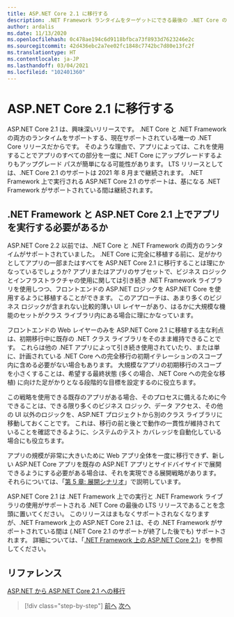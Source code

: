 ```yaml
---
title: ASP.NET Core 2.1 に移行する
description: .NET Framework ランタイムをターゲットにできる最後の .NET Core のバージョンである .NET Core 2.1 に移行することは、一部のアプリ移行計画での中間段階として理にかなっているでしょうか?
author: ardalis
ms.date: 11/13/2020
ms.openlocfilehash: 0c478ae194c6d9118bfbca73f8933d7623246e2c
ms.sourcegitcommit: 42d436ebc2a7ee02fc1848c7742bc7d80e13fc2f
ms.translationtype: HT
ms.contentlocale: ja-JP
ms.lasthandoff: 03/04/2021
ms.locfileid: "102401360"
---
```

# <a name="migrate-to-aspnet-core-21"></a>ASP.NET Core 2.1 に移行する

ASP.NET Core 2.1 は、興味深いリリースです。 .NET Core と .NET Framework の両方のランタイムをサポートする、現在サポートされている唯一の .NET Core リリースだからです。 そのような理由で、アプリによっては、これを使用することでアプリのすべての部分を一度に .NET Core にアップグレードするよりもアップグレード パスが簡単になる可能性があります。 LTS リリースとしては、.NET Core 2.1 のサポートは 2021 年 8 月まで継続されます。 .NET Framework 上で実行される ASP.NET Core 2.1 のサポートは、基になる .NET Framework がサポートされている間は継続されます。

## <a name="should-apps-run-on-net-framework-with-aspnet-core-21"></a>.NET Framework と ASP.NET Core 2.1 上でアプリを実行する必要があるか

ASP.NET Core 2.2 以前では、.NET Core と .NET Framework の両方のランタイムがサポートされていました。 .NET Core に完全に移植する前に、足がかりとしてアプリの一部またはすべてを ASP.NET Core 2.1 に移行することは理にかなっているでしょうか? アプリまたはアプリのサブセットで、ビジネス ロジックとインフラストラクチャの使用に関しては引き続き .NET Framework ライブラリを使用しつつ、フロントエンドの ASP.NET ロジックを ASP.NET Core を使用するように移植することができます。 このアプローチは、あまり多くのビジネス ロジックが含まれない比較的薄い UI レイヤーがあり、はるかに大規模な機能のセットがクラス ライブラリ内にある場合に理にかなっています。

フロントエンドの Web レイヤーのみを ASP.NET Core 2.1 に移植する主な利点は、初期移行中に既存の .NET クラス ライブラリをそのまま維持できることです。 これらは他の .NET アプリによって引き続き使用されていたり、または単に、計画されている .NET Core への完全移行の初期イテレーションのスコープ内に含める必要がない場合もあります。 大規模なアプリの初期移行のスコープを小さくすることは、希望する最終状態 (多くの場合、.NET Core への完全な移植) に向けた足がかりとなる段階的な目標を設定するのに役立ちます。

この戦略を使用できる既存のアプリがある場合、そのプロセスに備えるために今できることは、できる限り多くのビジネス ロジック、データ アクセス、その他の UI 以外のロジックを、ASP.NET プロジェクトから別のクラス ライブラリに移動しておくことです。 これは、移行の前と後とで動作の一貫性が維持されていることを確認できるように、システムのテスト カバレッジを自動化している場合にも役立ちます。

アプリの規模が非常に大きいために Web アプリ全体を一度に移行できず、新しい ASP.NET Core アプリを既存の ASP.NET アプリとサイドバイサイドで展開できるようにする必要がある場合は、それを実現できる展開戦略があります。 それらについては、「[第 5 章: 展開シナリオ](deployment-scenarios.md)」で説明しています。

ASP.NET Core 2.1 は .NET Framework 上での実行と .NET Framework ライブラリの使用がサポートされる .NET Core の最後の LTS リリースであることを念頭に置いてください。 このリリースはまもなくサポートされなくなりますが、.NET Framework 上の ASP.NET Core 2.1 は、その .NET Framework がサポートされている間は (.NET Core 2.1 のサポートが終了した後でも) サポートされます。 詳細については、「[.NET Framework 上の ASP.NET Core 2.1](https://dotnet.microsoft.com/platform/support/policy/dotnet-core)」を参照してください。

## <a name="references"></a>リファレンス

[ASP.NET から ASP.NET Core 2.1 への移行](/aspnet/core/migration/proper-to-2x/?preserve-view=true&view=aspnetcore-2.1)

>[!div class="step-by-step"]
>[前へ](migration-considerations.md)
>[次へ](choose-net-core-version.md)
